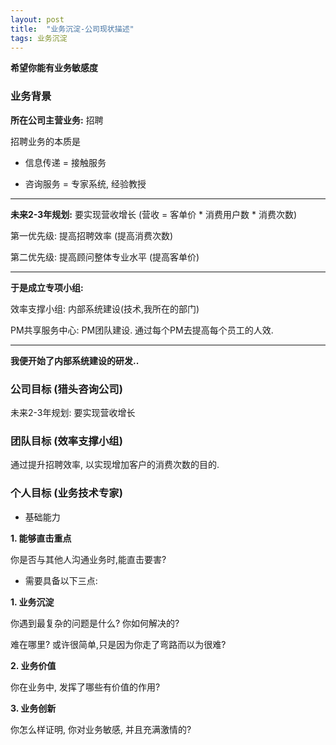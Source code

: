 ```yaml
---
layout: post
title:  "业务沉淀-公司现状描述"
tags: 业务沉淀
---
```


**希望你能有业务敏感度**

### 业务背景

**所在公司主营业务:** 招聘

招聘业务的本质是

- 信息传递 = 接触服务
    
- 咨询服务 = 专家系统, 经验教授
    
 ---- 
     
**未来2-3年规划:** 要实现营收增长 (营收 = 客单价 * 消费用户数 * 消费次数)

第一优先级: 提高招聘效率 (提高消费次数)

第二优先级: 提高顾问整体专业水平 (提高客单价)

 ---- 
 
**于是成立专项小组:**

效率支撑小组: 内部系统建设(技术,我所在的部门)

PM共享服务中心: PM团队建设. 通过每个PM去提高每个员工的人效.

 ---- 

**我便开始了内部系统建设的研发..**

### 公司目标 (猎头咨询公司)

未来2-3年规划: 要实现营收增长
    
### 团队目标 (效率支撑小组)

通过提升招聘效率, 以实现增加客户的消费次数的目的.
    
### 个人目标 (业务技术专家)

- 基础能力

**1. 能够直击重点**
    
你是否与其他人沟通业务时,能直击要害?

- 需要具备以下三点:
    
**1. 业务沉淀**
    
你遇到最复杂的问题是什么? 你如何解决的? 

难在哪里? 或许很简单,只是因为你走了弯路而以为很难?
    
**2. 业务价值**
    
你在业务中, 发挥了哪些有价值的作用? 
    
**3. 业务创新**
    
你怎么样证明, 你对业务敏感, 并且充满激情的?

